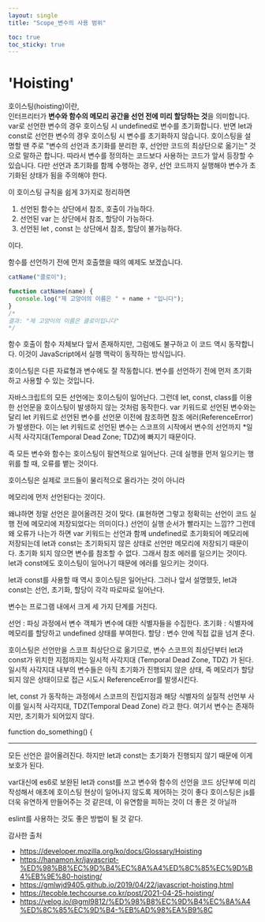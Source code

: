 ```yaml
---
layout: single
title: "Scope_변수의 사용 범위"

toc: true
toc_sticky: true
---
```


# 'Hoisting'


호이스팅(hoisting)이란,  
인터프리터가 **변수와 함수의 메모리 공간을 선언 전에 미리 할당하는 것**을 의미합니다.  
var로 선언한 변수의 경우 호이스팅 시 undefined로 변수를 초기화합니다. 반면 let과 const로 선언한 변수의 경우 호이스팅 시 변수를 초기화하지 않습니다.
호이스팅을 설명할 땐 주로 "변수의 선언과 초기화를 분리한 후, 선언만 코드의 최상단으로 옮기는" 것으로 말하곤 합니다.  따라서 변수를 정의하는 코드보다 사용하는 코드가 앞서 등장할 수 있습니다. 다만 선언과 초기화를 함께 수행하는 경우, 선언 코드까지 실행해야 변수가 초기화된 상태가 됨을 주의해야 한다.

이 호이스팅 규칙을 쉽게 3가지로 정리하면
1. 선언된 함수는 상단에서 참조, 호출이 가능하다.
2. 선언된 var 는 상단에서 참조, 할당이 가능하다.
3. 선언된 let , const 는 상단에서 참조, 할당이 불가능하다.

이다.

함수를 선언하기 전에 먼저 호출했을 때의 예제도 보겠습니다.
```js
catName("클로이");

function catName(name) {
  console.log("제 고양이의 이름은 " + name + "입니다");
}
/*
결과: "제 고양이의 이름은 클로이입니다"
*/
```
함수 호출이 함수 자체보다 앞서 존재하지만, 그럼에도 불구하고 이 코드 역시 동작합니다. 이것이 JavaScript에서 실행 맥락이 동작하는 방식입니다.

호이스팅은 다른 자료형과 변수에도 잘 작동합니다. 변수를 선언하기 전에 먼저 초기화하고 사용할 수 있는 것입니다.

자바스크립트의 모든 선언에는 호이스팅이 일어난다.
그런데 let, const, class를 이용한 선언문을 호이스팅이 발생하지 않는 것처럼 동작한다.
var 키워드로 선언된 변수와는 달리 let 키워드로 선언된 변수를 선언문 이전에 참조하면 참조 에러(ReferenceError)가 발생한다.
이는 let 키워드로 선언된 변수는 스코프의 시작에서 변수의 선언까지 *일시적 사각지대(Temporal Dead Zone; TDZ)에 빠지기 때문이다.

즉 모든 변수와 함수는 호이스팅이 필연적으로 일어난다.
근데 실행을 먼저 일으키는 행위를 할 때, 오류를 뱉는 것이다.

호이스팅은 실제로 코드들이 물리적으로 올라가는 것이 아니라

메모리에 먼저 선언된다는 것이다.

왜냐하면 정말 선언은 끌어올려진 것이 맞다. (표현하면 그렇고 정확히는 선언이 코드 실행 전에 메모리에 저장되었다는 의미이다.) 선언이 실행 순서가 빨라지는 느낌??
그런데 왜 오류가 나는가 하면 var 키워드는 선언과 함께 undefined로 초기화되어 메모리에 저장되는데 let과 const는 초기화되지 않은 상태로 선언만 메모리에 저장되기 때문이다.
초기화 되지 않으면 변수를 참조할 수 없다. 그래서 참조 에러를 일으키는 것이다.
let과 const에도 호이스팅이 일어나기 때문에 에러를 일으키는 것이다.

let과 const를 사용할 때 역시 호이스팅은 일어난다. 그러나 앞서 설명했듯, let과 const는 선언, 초기화, 할당이 각각 따로따로 일어난다.

변수는 프로그램 내에서 크게 세 가지 단계를 거친다.

선언 : 파싱 과정에서 변수 객체가 변수에 대한 식별자들을 수집한다.
초기화 : 식별자에 메모리를 할당하고 undefined 상태를 부여한다.
할당 : 변수 안에 직접 값을 넘겨 준다.


호이스팅은 선언만을 스코프 최상단으로 옮기므로, 변수 스코프의 최상단부터 let과 const가 위치한 지점까지는 일시적 사각지대 (Temporal Dead Zone, TDZ) 가 된다. 일시적 사각지대 내부의 변수들은 아직 초기화가 진행되지 않은 상태, 즉 메모리가 할당되지 않은 상태이므로 접근 시도시 ReferenceError를 발생시킨다.

let, const 가 동작하는 과정에서 스코프의 진입지점과 해당 식별자의 실질적 선언부 사이를 일시적 사각지대, TDZ(Temporal Dead Zone) 라고 한다. 여기서 변수는 존재하지만, 초기화가 되어있지 않다.

function do_something() {

------------------------------

모든 선언은 끌어올려진다.
하지만 let과 const는 초기화가 진행되지 않기 때문에
이게 보호가 된다.

var대신에 es6로 보완된 let과 const를 쓰고
변수와 함수의 선언을 코드 상단부에 미리 작성해서
애초에 호이스팅 현상이 일어나지 않도록 제어하는 것이 좋다
호이스팅은 js를 더욱 유연하게 만들어주는 것 같은데,
이 유연함을 피하는 것이 더 좋은 것 아닐까

eslint를 사용하는 것도 좋은 방법이 될 것 같다.


감사한 출처
- https://developer.mozilla.org/ko/docs/Glossary/Hoisting
- https://hanamon.kr/javascript-%ED%98%B8%EC%9D%B4%EC%8A%A4%ED%8C%85%EC%9D%B4%EB%9E%80-hoisting/
- https://gmlwjd9405.github.io/2019/04/22/javascript-hoisting.html
- https://tecoble.techcourse.co.kr/post/2021-04-25-hoisting/
- https://velog.io/@gml9812/%ED%98%B8%EC%9D%B4%EC%8A%A4%ED%8C%85%EC%9D%B4-%EB%AD%98%EA%B9%8C
